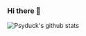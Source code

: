 ### Hi there 👋

![Psyduck's github stats](https://github-readme-stats.vercel.app/api?username=c13h12n4o2&show_icons=true&theme=cobalt&hide=contribs,prs)


<!--
**C13H12N4O2/c13h12n4o2** is a ✨ _special_ ✨ repository because its `README.md` (this file) appears on your GitHub profile.

Here are some ideas to get you started:

- 🔭 I’m currently working on ...
- 🌱 I’m currently learning ...
- 👯 I’m looking to collaborate on ...
- 🤔 I’m looking for help with ...
- 💬 Ask me about ...
- 📫 How to reach me: ...
- 😄 Pronouns: ...
- ⚡ Fun fact: ...
-->
